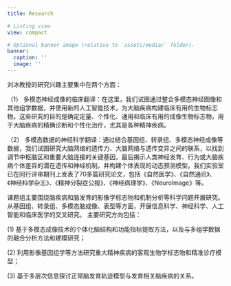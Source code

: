 ```yaml
---
title: Research

# Listing view
view: compact

# Optional banner image (relative to `assets/media/` folder).
banner:
  caption: ''
  image: ''
---
```


刘冰教授的研究兴趣主要集中在两个方面：

（1） 多模态神经成像的临床翻译：在这里，我们试图通过整合多模态神经图像和其他组学数据，并使用新的人工智能技术，为大脑疾病构建临床有用的生物标志物。这些研究的目的是确定定量、个性化、通用和临床有用的成像生物标志物，用于大脑疾病的精确诊断和个性化治疗，尤其是各种精神疾病。

（2） 多模态数据的神经科学翻译：通过结合基因组、转录组、多模态神经成像等数据，我们试图研究大脑网络的遗传力、大脑网络与遗传变异之间的联系，以找到调节中枢脑区和重要大脑连接的关键基因，最后揭示人类神经发育、行为或大脑疾病个体差异的潜在遗传和神经机制，并构建个体表现的动态预测模型。我们实验室已在同行评审期刊上发表了70多篇研究论文，包括《自然医学》、《自然通讯》、《神经科学杂志》、《精神分裂症公报》、《神经病理学》、《NeuroImage》等。


课题组主要围绕脑疾病和脑发育的影像学标志物和机制分析等科学问题开展研究。 从基因组、转录组、多模态脑成像、表型等方面，开展信息科学、神经科学、人工智能和临床医学的交叉研究。 主要研究方向包括：

(1) 基于多模态成像技术的个体化脑结构和功能指标提取方法，以及与多组学数据的融合分析方法和建模研究；

(2) 利用影像基因组学等方法研究重大精神疾病的客观生物学标志物和精准诊疗模型；

(3) 基于多层次信息探讨正常脑发育轨迹模型与发育相关脑疾病的关系。
